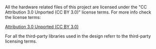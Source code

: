All the hardware related files of this project are licensed under the "CC Attribution 3.0 Unported (CC BY 3.0)" license terms.
For more info check the license terms:

[Attribution 3.0 Unported (CC BY 3.0)](https://creativecommons.org/licenses/by/3.0/)

For all the third-party libraries used in the design referr to the third-party licensing terms.
